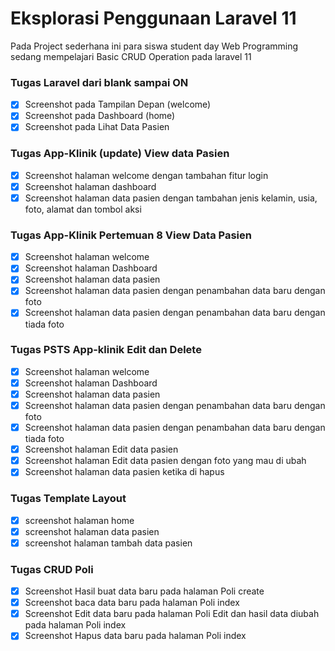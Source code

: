 # Eksplorasi Penggunaan Laravel 11

Pada Project sederhana ini para siswa student day Web Programming sedang mempelajari Basic CRUD Operation pada laravel 11

### Tugas Laravel dari blank sampai ON

- [x] Screenshot pada Tampilan Depan (welcome)
- [x] Screenshot pada Dashboard (home)
- [x] Screenshot pada Lihat Data Pasien

### Tugas App-Klinik (update) View data Pasien

- [x] Screenshot halaman welcome dengan tambahan fitur login
- [x] Screenshot halaman dashboard
- [x] Screenshot halaman data pasien dengan tambahan jenis kelamin, usia, foto, alamat dan tombol aksi

### Tugas App-Klinik Pertemuan 8 View Data Pasien

- [x] Screenshot halaman welcome
- [x] Screenshot halaman Dashboard
- [x] Screenshot halaman data pasien
- [x] Screenshot halaman data pasien dengan penambahan data baru dengan foto
- [x] Screenshot halaman data pasien dengan penambahan data baru dengan tiada foto

### Tugas PSTS App-klinik Edit dan Delete

- [x] Screenshot halaman welcome
- [x] Screenshot halaman Dashboard
- [x] Screenshot halaman data pasien
- [x] Screenshot halaman data pasien dengan penambahan data baru dengan foto
- [x] Screenshot halaman data pasien dengan penambahan data baru dengan tiada foto
- [x] Screenshot halaman Edit data pasien
- [x] Screenshot halaman Edit data pasien dengan foto yang mau di ubah
- [x] Screenshot halaman data pasien ketika di hapus

### Tugas Template Layout

- [x] screenshot halaman home
- [x] screenshot halaman data pasien
- [x] screenshot halaman tambah data pasien

### Tugas CRUD Poli

- [x] Screenshot Hasil buat data baru pada halaman Poli create
- [x] Screenshot baca data baru pada halaman Poli index
- [x] Screenshot Edit data baru pada halaman Poli Edit dan hasil data diubah pada halaman Poli index
- [x] Screenshot Hapus data baru pada halaman Poli index
